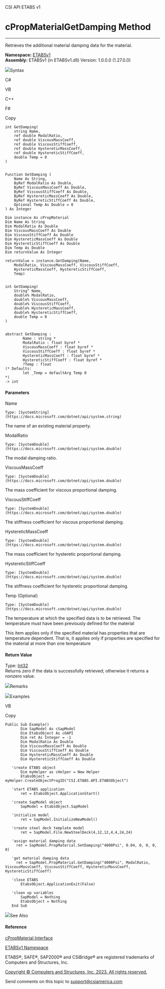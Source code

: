 ﻿

CSI API ETABS v1

# cPropMaterialGetDamping Method  
  
---  
  
Retrieves the additional material damping data for the material.

**Namespace:** [ETABSv1](2780f1b8-2033-5289-2298-1cdb2a7508d9.htm)  
**Assembly:** ETABSv1 (in ETABSv1.dll) Version: 1.0.0.0 (1.27.0.0)

![](../icons/SectionExpanded.png)Syntax

C#

VB

C++

F#

Copy

    
    
    int GetDamping(
    	string Name,
    	ref double ModalRatio,
    	ref double ViscousMassCoeff,
    	ref double ViscousStiffCoeff,
    	ref double HystereticMassCoeff,
    	ref double HystereticStiffCoeff,
    	double Temp = 0
    )
    
    
    Function GetDamping ( 
    	Name As String,
    	ByRef ModalRatio As Double,
    	ByRef ViscousMassCoeff As Double,
    	ByRef ViscousStiffCoeff As Double,
    	ByRef HystereticMassCoeff As Double,
    	ByRef HystereticStiffCoeff As Double,
    	Optional Temp As Double = 0
    ) As Integer
    
    Dim instance As cPropMaterial
    Dim Name As String
    Dim ModalRatio As Double
    Dim ViscousMassCoeff As Double
    Dim ViscousStiffCoeff As Double
    Dim HystereticMassCoeff As Double
    Dim HystereticStiffCoeff As Double
    Dim Temp As Double
    Dim returnValue As Integer
    
    returnValue = instance.GetDamping(Name, 
    	ModalRatio, ViscousMassCoeff, ViscousStiffCoeff, 
    	HystereticMassCoeff, HystereticStiffCoeff, 
    	Temp)
    
    
    int GetDamping(
    	String^ Name, 
    	double% ModalRatio, 
    	double% ViscousMassCoeff, 
    	double% ViscousStiffCoeff, 
    	double% HystereticMassCoeff, 
    	double% HystereticStiffCoeff, 
    	double Temp = 0
    )
    
    
    abstract GetDamping : 
            Name : string * 
            ModalRatio : float byref * 
            ViscousMassCoeff : float byref * 
            ViscousStiffCoeff : float byref * 
            HystereticMassCoeff : float byref * 
            HystereticStiffCoeff : float byref * 
            ?Temp : float 
    (* Defaults:
            let _Temp = defaultArg Temp 0
    *)
    -> int 
    

#### Parameters

Name

    Type: [SystemString](https://docs.microsoft.com/dotnet/api/system.string)  
The name of an existing material property.

ModalRatio

    Type: [SystemDouble](https://docs.microsoft.com/dotnet/api/system.double)  
The modal damping ratio.

ViscousMassCoeff

    Type: [SystemDouble](https://docs.microsoft.com/dotnet/api/system.double)  
The mass coefficient for viscous proportional damping.

ViscousStiffCoeff

    Type: [SystemDouble](https://docs.microsoft.com/dotnet/api/system.double)  
The stiffness coefficient for viscous proportional damping.

HystereticMassCoeff

    Type: [SystemDouble](https://docs.microsoft.com/dotnet/api/system.double)  
The mass coefficient for hysteretic proportional damping.

HystereticStiffCoeff

    Type: [SystemDouble](https://docs.microsoft.com/dotnet/api/system.double)  
The stiffness coefficient for hysteretic proportional damping.

Temp (Optional)

    Type: [SystemDouble](https://docs.microsoft.com/dotnet/api/system.double)  
The temperature at which the specified data is to be retrieved. The
temperature must have been previously defined for the material

This item applies only if the specified material has properties that are
temperature dependent. That is, it applies only if properties are specified
for the material at more than one temperature

#### Return Value

Type: [Int32](https://docs.microsoft.com/dotnet/api/system.int32)  
Returns zero if the data is successfully retrieved; otherwise it returns a
nonzero value.

![](../icons/SectionExpanded.png)Remarks

![](../icons/SectionExpanded.png)Examples

VB

Copy

    
    
    Public Sub Example()
           Dim SapModel As cSapModel
           Dim EtabsObject As cOAPI
           Dim ret As Integer = -1
           Dim ModalRatio As Double
           Dim ViscousMassCoeff As Double
           Dim ViscousStiffCoeff As Double
           Dim HystereticMassCoeff As Double
           Dim HystereticStiffCoeff As Double
    
       'create ETABS object
           Dim myHelper as cHelper = New Helper
           EtabsObject = myHelper.CreateObjectProgID("CSI.ETABS.API.ETABSObject")
    
       'start ETABS application
           ret = EtabsObject.ApplicationStart()
    
       'create SapModel object
           SapModel = EtabsObject.SapModel
    
       'initialize model
           ret = SapModel.InitializeNewModel()
    
       'create steel deck template model
           ret = SapModel.File.NewSteelDeck(4,12,12,4,4,24,24)
    
       'assign material damping data
         ret = SapModel.PropMaterial.SetDamping("4000Psi", 0.04, 0, 0, 0, 0)
    
       'get material damping data
         ret = SapModel.PropMaterial.GetDamping("4000Psi", ModalRatio, ViscousMassCoeff, ViscousStiffCoeff, HystereticMassCoeff, HystereticStiffCoeff)
    
       'close ETABS
           EtabsObject.ApplicationExit(False)
    
       'clean up variables
           SapModel = Nothing
           EtabsObject = Nothing
       End Sub

![](../icons/SectionExpanded.png)See Also

#### Reference

[cPropMaterial Interface](9c207615-6f75-9e34-741c-041d0b2ac537.htm)

[ETABSv1 Namespace](2780f1b8-2033-5289-2298-1cdb2a7508d9.htm)

ETABS®, SAFE®, SAP2000® and CSiBridge® are registered trademarks of Computers
and Structures, Inc.  

[Copyright © Computers and Structures, Inc. 2023. All rights
reserved.](http://www.csiamerica.com)

Send comments on this topic to
[support@csiamerica.com](mailto:support%40csiamerica.com?Subject=CSI%20API%20ETABS%20v1)

